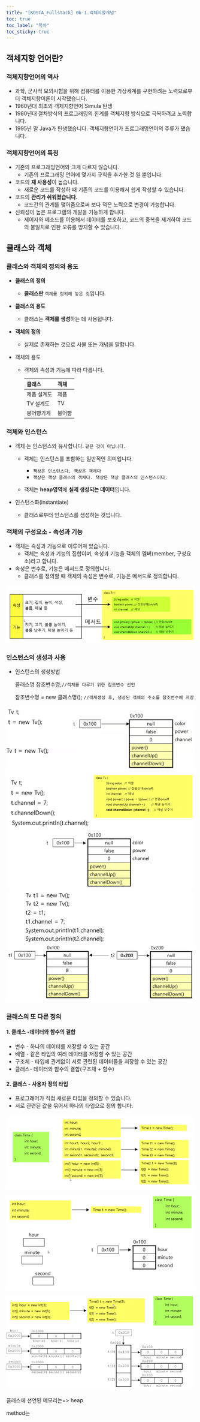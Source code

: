 ```yaml
---
title: "[KOSTA_Fullstack] 06-1.객체지향개념"
toc: true
toc_label: "목차"
toc_sticky: true
---
```


## 객체지향 언어란?

### 객체지향언어의 역사

- 과학, 군사적 모의시험을 위해 컴퓨터를 이용한 가상세계를 구현하려는 노력으로부터 객체지향이론이 시작됐습니다.
- 1960년대 최초의 객체지향언어 Simula 탄생
- 1980년대 절차방식의 프로그래밍의 한계를 객체지향 방식으로 극복하려고 노력합니다.
- 1995년 말 Java가 탄생했습니다. 객체지향언어가 프로그래밍언어의 주류가 됐습니다.

### 객체지향언어의 특징

- 기존의 프로그래밍언어와 크게 다르지 않습니다.
  - 기존의 프로그래밍 언어에 몇가지 규칙을 추가한 것 일 뿐입니다.
- 코드의 **재 사용성**이 높습니다.
  - 새로운 코드를 작성하 때 기존의 코드를 이용해서 쉽게 작성할 수 있습니다.
- 코드의 **관리가 쉬워졌습니다.**
  - 코드간의 관계를 맺어줌으로써 보다 적은 노력으로 변경이 가능합니다.
- 신뢰성이 높은 프로그램의 개발을 기능하게 합니다.
  - 제어자와 메소드를 이용해서 데이터를 보호하고, 코드의 중복을 제거하여 코드의 불일치로 인한 오류를 방지할 수 있습니다.



## 클래스와 객체

### 클래스와 객체의 정의와 용도

- **클래스의 정의**

  - **클래스란** `객체를 정의해 놓은 것`입니다.

- **클래스의 용도**

  - 클래스는 **객체를 생성**하는 데 사용됩니다.

- **객체의 정의**

  - 실제로 존재하는 것으로 사물 또는 개념을 말합니다.

- 객체의 용도

  - 객체의 속성과 기능에 따라 다릅니다.

    | 클래스      | 객체   |
    | ----------- | ------ |
    | 제품 설계도 | 제품   |
    | TV 설계도   | TV     |
    | 붕어빵가게  | 붕어빵 |

    

### 객체와 인스턴스

- 객체 는 인스턴스와 유사합니다. `같은 것이 아닙니다. `

  - 객체는 인스턴스를 포함하는 일반적인 의미입니다.
    - `책상은 인스턴스다. 책상은 객체다`
    - `책상은 책상 클래스의 객체다. 책상은 책상 클래스의 인스턴스이다.`

  - 객체는 **heap영역**에 **실제 생성되는 데이터**입니다.

- 인스턴스화(instantiate)

  - 클래스로부터 인스턴스를 생성하는 것입니다.



### 객체의 구성요소 - 속성과 기능

- 객체는 속성과 기능으로 이루어져 있습니다.
  - 객체는 속성과 기능의 집합이며, 속성과 기능을 객체의 멤버(member, 구성요소)라고 합니다.
- 속성은 변수로, 기능은 메서드로 정의합니다.
  - 클래스를 정의할 때 객체의 속성은 변수로, 기능은 메서드로 정의합니다.

<img src="/../../images/2024-01-30-객체지향개념/image-20240130102323790.png" alt="image-20240130102323790" style="zoom:80%;" />

### 인스턴스의 생성과 사용

- 인스턴스의 생성방법

  클래스명 참조변수명;`//객체를 다루기 위한 참조변수 선언 `

  참조변수명 = new 클래스명(); `//객체생성 후, 생성된 객체의 주소를 참조변수에 저장`

<img src="/../../images/2024-01-30-객체지향개념/image-20240130102350814.png" alt="image-20240130102350814" style="zoom:80%;" />

<img src="/../../images/2024-01-30-객체지향개념/image-20240130102930915.png" alt="image-20240130102930915" style="zoom:80%;" />

<img src="/../../images/2024-01-30-객체지향개념/image-20240130102951897.png" alt="image-20240130102951897" style="zoom:80%;" />

### 클래스의 또 다른 정의

#### 1. 클래스 -데이터와 함수의 결합

- 변수 - 하나의 데이터를 저장할 수 있는 공간
- 배열 -  같은 타입의 여러 데이터를 저장할 수 있는 공간
- 구조체 - 타입에 관계없이 서로 관련된 데이터들을 저장할 수 있는 공간
- 클래스- 데이터와 함수의 결합(구조체 + 함수)

#### 2. 클래스 - 사용자 정의 타입

- 프로그래머가 직접 새로운 타입을 정의할 수 있습니다.
- 서로 관련된 값을 묶어서 하나의 타입으로 정의 합니다.



![image-20240130104146651](../../../images/2024-01-30-객체지향개념/image-20240130104146651.png)

![image-20240130104155545](../../../images/2024-01-30-객체지향개념/image-20240130104155545.png)

![image-20240130104218145](../../../images/2024-01-30-객체지향개념/image-20240130104218145.png)

클래스에 선언된 메모리는=> heap

method는 